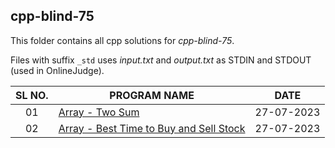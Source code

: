 ## cpp-blind-75  

This folder contains all cpp solutions for _cpp-blind-75_.  

Files with suffix `_std` uses _input.txt_ and _output.txt_ as STDIN and STDOUT (used in OnlineJudge). 

| SL NO. | PROGRAM NAME | DATE |
| :----: | --------- | :-----: |
| 01 | [Array - Two Sum](<01_Array_-_Two_Sum.cpp>) | 27-07-2023 | 
| 02 | [Array -  Best Time to Buy and Sell Stock](<02_Array_-__Best_Time_to_Buy_and_Sell_Stock.cpp>) | 27-07-2023 | 
